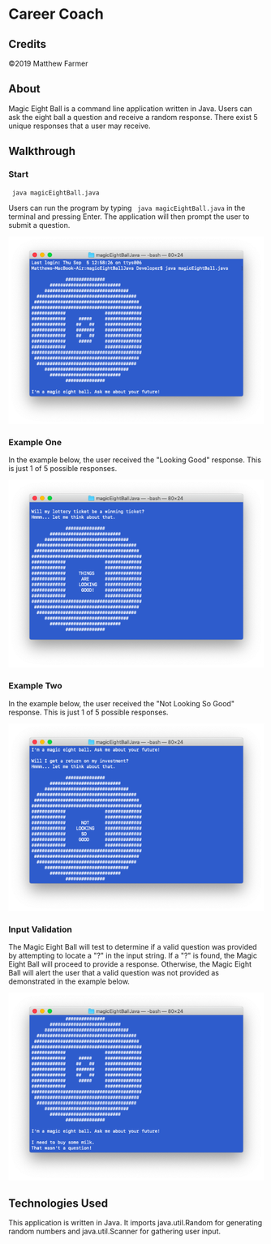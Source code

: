 # **Career Coach**

## Credits

©2019 Matthew Farmer

## About

Magic Eight Ball is a command line application written in Java. Users can ask the eight ball a question and receive a random response. There exist 5 unique responses that a user may receive.

## Walkthrough

### Start

` java magicEightBall.java`

Users can run the program by typing  ` java magicEightBall.java` in the terminal and pressing Enter. The application will then prompt the user to submit a question. 

![img](demoMedia/intro.png)

### Example One

In the example below, the user received the "Looking Good" response. This is just 1 of 5 possible responses.

![img](demoMedia/lookingGood.png)

### Example Two

In the example below, the user received the "Not Looking So Good" response. This is just 1 of 5 possible responses.

![img](demoMedia/notLookingGood.png)

### Input Validation

The Magic Eight Ball will test to determine if a valid question was provided by attempting to locate a "?" in the input string. If a "?" is found, the Magic Eight Ball will proceed to provide a response. Otherwise, the Magic Eight Ball will alert the user that a valid question was not provided as demonstrated in the example below.

![img](demoMedia/validation.png)

## Technologies Used

This application is written in Java. It imports java.util.Random for generating random numbers and java.util.Scanner for gathering user input.
